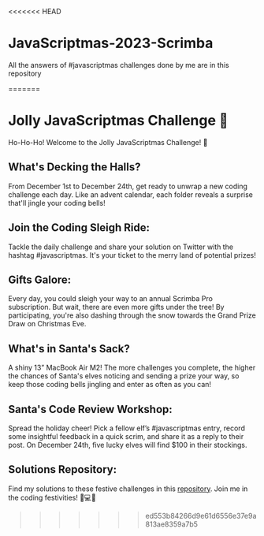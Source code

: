 <<<<<<< HEAD
# JavaScriptmas-2023-Scrimba
All the answers of #javascriptmas challenges done by me are in this repository

=======
# Jolly JavaScriptmas Challenge 🎄

Ho-Ho-Ho! Welcome to the Jolly JavaScriptmas Challenge! 🎅

## What's Decking the Halls?

From December 1st to December 24th, get ready to unwrap a new coding challenge each day. Like an advent calendar, each folder reveals a surprise that'll jingle your coding bells!

## Join the Coding Sleigh Ride:

Tackle the daily challenge and share your solution on Twitter with the hashtag #javascriptmas. It's your ticket to the merry land of potential prizes!

## Gifts Galore:

Every day, you could sleigh your way to an annual Scrimba Pro subscription. But wait, there are even more gifts under the tree! By participating, you're also dashing through the snow towards the Grand Prize Draw on Christmas Eve.

## What's in Santa's Sack?

A shiny 13” MacBook Air M2! The more challenges you complete, the higher the chances of Santa's elves noticing and sending a prize your way, so keep those coding bells jingling and enter as often as you can!

## Santa's Code Review Workshop:

Spread the holiday cheer! Pick a fellow elf’s #javascriptmas entry, record some insightful feedback in a quick scrim, and share it as a reply to their post. On December 24th, five lucky elves will find $100 in their stockings.

## Solutions Repository:

Find my solutions to these festive challenges in this [repository](link-to-your-repository). Join me in the coding festivities! 🎅💻🎁
>>>>>>> ed553b84266d9e61d6556e37e9a813ae8359a7b5
